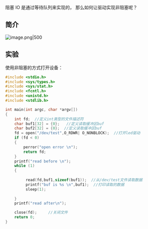 阻塞 IO 是通过等待队列来实现的， 那么如何让驱动实现非阻塞呢？

## 简介


![image.png|500](https://my-obsidian-image.oss-cn-guangzhou.aliyuncs.com/2025/06/0496824bf50db07c853abd3e81dcb564.png)


## 实验

使用非阻塞的方式打开设备：

  

```C
#include <stdio.h>
#include <sys/types.h>
#include <sys/stat.h>
#include <fcntl.h>
#include <unistd.h>
#include <stdlib.h>

int main(int argc, char *argv[])  
{
    int fd;  //定义int类型的文件描述符
    char buf1[32] = {0};   //定义读取缓冲区buf
    char buf2[32] = {0};  //定义读取缓冲区buf
    fd = open("/dev/test",O_RDWR| O_NONBLOCK);  //打开led驱动
    if (fd < 0)
    {
        perror("open error \n");
        return fd;
    }
    printf("read before \n");
    while (1)
    {
         
         read(fd,buf1,sizeof(buf1));  //从/dev/test文件读取数据
         printf("buf is %s \n",buf1);  //打印读取的数据
         sleep(1);
        
    }
    printf("read after\n");

    close(fd);     //关闭文件
    return 0;
}
```